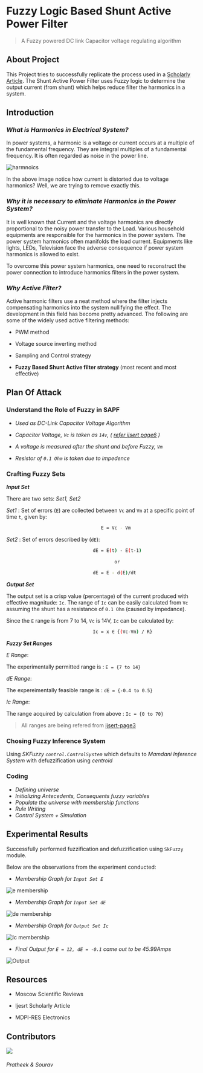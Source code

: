 # Fuzzy Logic Based Shunt Active Power Filter

> A Fuzzy powered DC link Capacitor voltage regulating algorithm

## About Project

This Project tries to successfully replicate the process used in a [Scholarly Article](https://www.researchgate.net/publication/229017965_Shunt_Active_Filter_Controlled_by_Fuzzy_Logic). The Shunt Active Power Filter uses Fuzzy logic to determine the output current (from shunt) which helps reduce filter the harmonics in a system.

## Introduction

### _What is Harmonics in Electrical System?_

In power systems, a harmonic is a voltage or current occurs at a multiple of the fundamental frequency. They are integral multiples of a fundamental frequency. It is often regarded as noise in the power line.

![harmnoics](https://circuitdigest.com/sites/default/files/inlineimages/u1/Harmonics-in-Electrical.png)

In the above image notice how current is distorted due to voltage harmonics? Well, we are trying to remove exactly this.

### _Why it is necessary to eliminate Harmonics in the Power System?_

It is well known that Current and the voltage harmonics are directly proportional to the noisy power transfer to the Load. Various household equipments are responsible for the harmonics in the power system. The power system harmonics often manifolds the load current. Equipments like lights, LEDs, Television face the adverse consequence if power system harmonics is allowed to exist.

To overcome this power system harmonics, one need to reconstruct the power connection to introduce harmonics filters in the power system.

### _Why Active Filter?_

Active harmonic filters use a neat method where the filter injects compensating harmonics into the system nullifying the effect. The development in this field has become pretty advanced. The following are some of the widely used active filtering methods:

- PWM method

- Voltage source inverting method

- Sampling and Control strategy

- **Fuzzy Based Shunt Active filter strategy** (most recent and most effective)

## Plan Of Attack

### Understand the Role of Fuzzy in SAPF

- _Used as DC-Link Capacitor Voltage Algorithm_

- _Capacitor Voltage, `Vc` is taken as `14v`, ( [refer ijsert page6](http://www.ijesrt.com/issues%20pdf%20file/Archive-2018/June-2018/64.pdf) )_

- _A voltage is measured after the shunt and before Fuzzy, `Vm`_

- _Resistor of `0.1 Ohm` is taken due to impedence_

### Crafting Fuzzy Sets

**_Input Set_**

There are two sets: _Set1, Set2_

*Set1* : Set of errors (`E`) are collected between `Vc` and `Vm` at a specific point of time `t`, given by:

```bash
                                   E = Vc - Vm
```

*Set2* : Set of errors described by (`dE`):

```bash
                                dE = E(t) - E(t-1)
                                
                                        or
                                        
                                dE = E - d(E)/dt

```

**_Output Set_**

The output set is a crisp value (percentage) of the current produced with effective magnitude: `Ic`. The range of `Ic` can be easily calculated from `Vc` assuming the shunt has a resistance of `0.1 Ohm` (caused by impedance).

Since the `E` range is from 7 to 14, `Vc` is 14V, `Ic` can be calculated by:

```bash
                                Ic = x ∈ {(Vc-Vm) / R}
```

**_Fuzzy Set Ranges_**

_E Range_:

The experimentally permitted range is : `E = {7 to 14}`

_dE Range_:

The expereimentally feasible range is : `dE = {-0.4 to 0.5}`

_Ic Range_:

The range acquired by calculation from above : `Ic = {0 to 70}`

> All ranges are being refered from [ijsert-page3](http://www.ijesrt.com/issues%20pdf%20file/Archive-2018/June-2018/64.pdf)

### Chosing Fuzzy Inference System

Using _SKFuzzy `control.ControlSystem`_ which defaults to _Mamdani Inference System_ with defuzzification using _centroid_

### Coding

- _Defining universe_
- _Initializing Antecedents, Consequents fuzzy variables_
- _Populate the universe with membership functions_
- _Rule Writing_
- _Control System + Simulation_

## Experimental Results

Successfully performed fuzzification and defuzzification using `SkFuzzy` module.

Below are the observations from the experiment conducted:

- _Membership Graph for `Input Set E`_

![e membership](https://i.imgur.com/hFVcOVX.png)

- _Membership Graph for `Input Set dE`_

![de membership](https://i.imgur.com/qTPCn1A.png)

- _Membership Graph for `Output Set Ic`_

![Ic membership](https://i.imgur.com/QiMTrFC.png)

- _Final Output for `E = 12, dE = -0.1` came out to be 45.99Amps_

![Output](https://i.imgur.com/nkVoFFT.png)

## Resources

- Moscow Scientific Reviews

- Ijesrt Scholarly Article

- MDPI-RES Electronics

## Contributors

<a href="https://github.com/P0intMaN/FUZZY-BASED-SAPF/graphs/contributors">
  <img src="https://contrib.rocks/image?repo=P0intMaN/FUZZY-BASED-SAPF" />
</a>

###### Pratheek & Sourav
